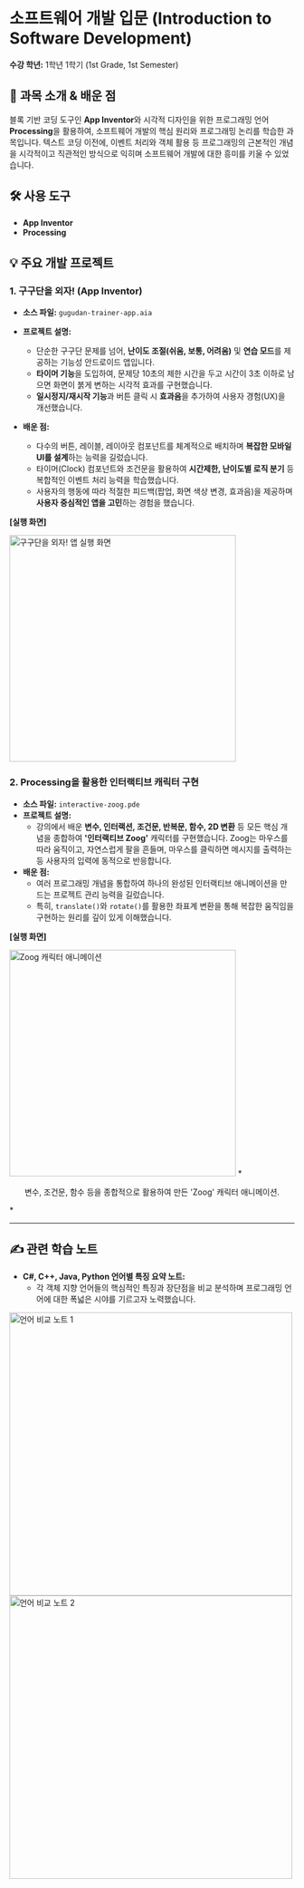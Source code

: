 # 소프트웨어 개발 입문 (Introduction to Software Development)

**수강 학년:** 1학년 1학기 (1st Grade, 1st Semester)

## 📖 과목 소개 & 배운 점

블록 기반 코딩 도구인 **App Inventor**와 시각적 디자인을 위한 프로그래밍 언어 **Processing**을 활용하여, 소프트웨어 개발의 핵심 원리와 프로그래밍 논리를 학습한 과목입니다. 텍스트 코딩 이전에, 이벤트 처리와 객체 활용 등 프로그래밍의 근본적인 개념을 시각적이고 직관적인 방식으로 익히며 소프트웨어 개발에 대한 흥미를 키울 수 있었습니다.

## 🛠️ 사용 도구

-   **App Inventor**
-   **Processing**

## 💡 주요 개발 프로젝트

### 1. 구구단을 외자! (App Inventor)
-   **소스 파일:** `gugudan-trainer-app.aia`
-   **프로젝트 설명:**
    -   단순한 구구단 문제를 넘어, **난이도 조절(쉬움, 보통, 어려움)** 및 **연습 모드**를 제공하는 기능성 안드로이드 앱입니다.
    -   **타이머 기능**을 도입하여, 문제당 10초의 제한 시간을 두고 시간이 3초 이하로 남으면 화면이 붉게 변하는 시각적 효과를 구현했습니다.
    -   **일시정지/재시작 기능**과 버튼 클릭 시 **효과음**을 추가하여 사용자 경험(UX)을 개선했습니다.

-   **배운 점:**
    -   다수의 버튼, 레이블, 레이아웃 컴포넌트를 체계적으로 배치하며 **복잡한 모바일 UI를 설계**하는 능력을 길렀습니다.
    -   타이머(Clock) 컴포넌트와 조건문을 활용하여 **시간제한, 난이도별 로직 분기** 등 복합적인 이벤트 처리 능력을 학습했습니다.
    -   사용자의 행동에 따라 적절한 피드백(팝업, 화면 색상 변경, 효과음)을 제공하며 **사용자 중심적인 앱을 고민**하는 경험을 했습니다.

**[실행 화면]**

<img src="./gugudan-app-screenshot.jpg" alt="구구단을 외자! 앱 실행 화면" width="400"/>

### 2. Processing을 활용한 인터랙티브 캐릭터 구현
-   **소스 파일:** `interactive-zoog.pde`
-   **프로젝트 설명:**
    -   강의에서 배운 **변수, 인터랙션, 조건문, 반복문, 함수, 2D 변환** 등 모든 핵심 개념을 종합하여 **'인터랙티브 Zoog'** 캐릭터를 구현했습니다. Zoog는 마우스를 따라 움직이고, 자연스럽게 팔을 흔들며, 마우스를 클릭하면 메시지를 출력하는 등 사용자의 입력에 동적으로 반응합니다.
-   **배운 점:**
    -   여러 프로그래밍 개념을 통합하여 하나의 완성된 인터랙티브 애니메이션을 만드는 프로젝트 관리 능력을 길렀습니다.
    -   특히, `translate()`와 `rotate()`를 활용한 좌표계 변환을 통해 복잡한 움직임을 구현하는 원리를 깊이 있게 이해했습니다.

**[실행 화면]**

<img src="./zoog-screenshot.png" alt="Zoog 캐릭터 애니메이션" width="400"/>
*<p align="center">변수, 조건문, 함수 등을 종합적으로 활용하여 만든 'Zoog' 캐릭터 애니메이션.</p>*

---

## ✍️ 관련 학습 노트

-   **C#, C++, Java, Python 언어별 특징 요약 노트:**
    -   각 객체 지향 언어들의 핵심적인 특징과 장단점을 비교 분석하며 프로그래밍 언어에 대한 폭넓은 시야를 기르고자 노력했습니다.

<img src="./language-comparison-note-1.jpg" alt="언어 비교 노트 1" width="500"/>
<img src="./language-comparison-note-2.jpg" alt="언어 비교 노트 2" width="500"/>
